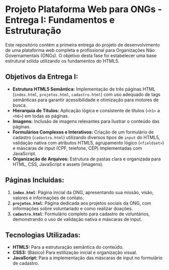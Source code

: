 # Projeto Plataforma Web para ONGs - Entrega I: Fundamentos e Estruturação

Este repositório contém a primeira entrega do projeto de desenvolvimento de uma plataforma web completa e profissional para Organizações Não Governamentais (ONGs). O objetivo desta fase foi estabelecer uma base estrutural sólida utilizando os fundamentos do HTML5.

## Objetivos da Entrega I:

*   **Estrutura HTML5 Semântica:** Implementação de três páginas HTML (`index.html`, `projetos.html`, `cadastro.html`) com uso adequado de tags semânticas para garantir acessibilidade e otimização para motores de busca.
*   **Hierarquia de Títulos:** Aplicação lógica e consistente de títulos (`<h1>` a `<h6>`) em todas as páginas.
*   **Imagens:** Inclusão de imagens relevantes para ilustrar o conteúdo das páginas.
*   **Formulários Complexos e Interativos:** Criação de um formulário de cadastro (`cadastro.html`) utilizando diversos tipos de `input` do HTML5, validação nativa com atributos HTML5, agrupamento lógico (`<fieldset>`) e máscaras de input (CPF, telefone, CEP) implementadas com JavaScript.
*   **Organização de Arquivos:** Estrutura de pastas clara e organizada para HTML, CSS, JavaScript e assets (imagens).

## Páginas Incluídas:

1.  **`index.html`**: Página inicial da ONG, apresentando sua missão, visão, valores e informações de contato.
2.  **`projetos.html`**: Página dedicada aos projetos sociais da ONG, com informações sobre voluntariado e como realizar doações.
3.  **`cadastro.html`**: Formulário completo para cadastro de voluntários, demonstrando o uso de validação nativa e máscaras de input.

## Tecnologias Utilizadas:

*   **HTML5:** Para a estruturação semântica do conteúdo.
*   **CSS3:** (Básico) Para estilização inicial e organização visual.
*   **JavaScript:** Para a implementação das máscaras de input no formulário de cadastro.
